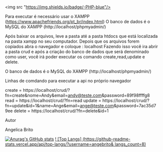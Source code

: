
<img src "https://img.shields.io/badge/-PHP-blue"/>

Para executar é necessário usar o XAMPP (https://www.apachefriends.org/pt_br/index.html)
O banco de dados é o MySQL do XAMPP (http://localhost/phpmyadmin/)


Após baixar os arquivos, leve a pasta até a pasta htdocs que está localizada na pasta xampp no seu computador.
Depois que os arquivos forem copiados abra o navegador e coloque : localhost
Fazendo isso você ira abrir a pasta crud e após a criação do banco de dados que será denominado como user, você
irá poder executar os comando create,read,update e delete.

O banco de dados é o MySQL do XAMPP (http://localhost/phpmyadmin/)


Linhas de comdando para executar a api no próprio navegador

create = https://localhost/crud/?fn=create&nome=Andy&email=andy@teste.com&password=89f98ffffg8
read = https://localhost/crud/?fn=read
update = https://localhost/crud/?fn=update&id=1&name=Ange&email=ange@teste.com&password=7ac35d79ee
delete = https://localhost/crud/?fn=delete&id=1


Autor

Angelica Brito

[![Anurag's GitHub stats](https://github-readme-stats.vercel.app/api?username=angebrito)](https://github.com/angebrito/github-readme-stats)
[! [Top Langs] (https://github-readme-stats.vercel.app/api/top-langs/?username=angebrito& langs_count=8)](https://github.com/angebrito/github-readme-Estatísticas)
